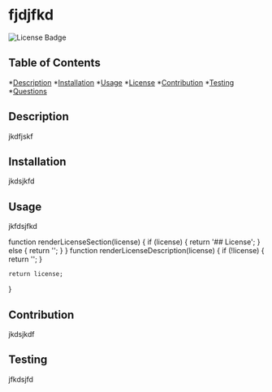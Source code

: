 
# fjdjfkd
![License Badge](https://img.shields.io/badge/license-jfkdjsfdk-green)

## Table of Contents
*[Description](#description)
*[Installation](#installation)
*[Usage](#usage)
*[License](#license)
*[Contribution](#contribution)
*[Testing](#testing)
*[Questions](#questions)


## Description
jkdfjskf

## Installation
jkdsjkfd

## Usage
jkfdsjfkd

function renderLicenseSection(license) {
    if (license) {
        return '## License';
    } else {
        return '';
    }
}
function renderLicenseDescription(license) {
    if (!license) {
        return '';
    }
    
    return license;
    
}

## Contribution
jkdsjkdf

## Testing
jfkdsjfd


